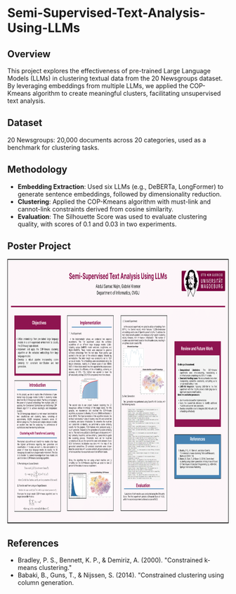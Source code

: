 # Semi-Supervised-Text-Analysis-Using-LLMs
## Overview
This project explores the effectiveness of pre-trained Large Language Models (LLMs) in clustering textual data from the 20 Newsgroups dataset. By leveraging embeddings from multiple LLMs, we applied the COP-Kmeans algorithm to create meaningful clusters, facilitating unsupervised text analysis.


## Dataset
20 Newsgroups: 20,000 documents across 20 categories, used as a benchmark for clustering tasks.


## Methodology

- **Embedding Extraction**: Used six LLMs (e.g., DeBERTa, LongFormer) to generate sentence embeddings, followed by dimensionality reduction.
- **Clustering**: Applied the COP-Kmeans algorithm with must-link and cannot-link constraints derived from cosine similarity.
- **Evaluation**: The Silhouette Score was used to evaluate clustering quality, with scores of 0.1 and 0.03 in two experiments.

## Poster Project
<img src="project_poster/ATIML-Project.png" alt="Image 1" width="1000" height="600"> 


## References
- Bradley, P. S., Bennett, K. P., & Demiriz, A. (2000). "Constrained k-means clustering."
- Babaki, B., Guns, T., & Nijssen, S. (2014). "Constrained clustering using column generation.
